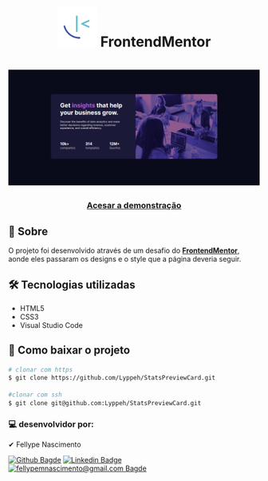 <h1 align="center">
    <img src="./images/logo.png" width= 80px height= 80px >
    FrontendMentor
</h1>

<h1> 
    <img src="./images/preview.png">
</h1>
<h3 align="center">
    <a href="https://lyppeh.github.io/StatsPreviewCard/">Acesar a demonstração</a>
</h3>


## 📖 Sobre

O projeto foi desenvolvido através de um desafio do <a href="https://www.frontendmentor.io/challenges/stats-preview-card-component-8JqbgoU62">**FrontendMentor**</a>, aonde eles passaram os designs e o style que a página deveria seguir.

## 🛠️ Tecnologias utilizadas

- HTML5
- CSS3
- Visual Studio Code

## 💾 Como baixar o projeto

```bash
# clonar com https
$ git clone https://github.com/Lyppeh/StatsPreviewCard.git

#clonar com ssh
$ git clone git@github.com:Lyppeh/StatsPreviewCard.git
```

### 💻 desenvolvidor por:
✔ Fellype Nascimento

[![Github Bagde](https://img.shields.io/badge/GitHub-100000?style=flat-square-border&logo=github&logoColor=white)](https://github.com/Lyppeh)
[![Linkedin Badge](https://img.shields.io/badge/-LinkedIn-blue?style=flat-square-border&logo=Linkedin&logoColor=white&link=https://www.linkedin.com/in/fellypenascimentodev/)](https://www.linkedin.com/in/fellypenascimentodev/)
[![fellypemnascimento@gmail.com Bagde](https://img.shields.io/badge/Gmail-D14836?style=flat-square-border&logo=gmail&logoColor=white)](mailto:fellypemnascimento@gmail.com)



